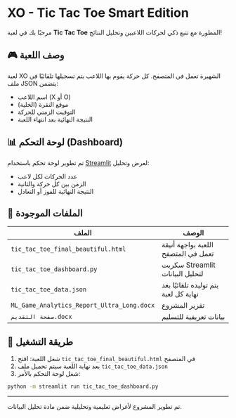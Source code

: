 
# XO - Tic Tac Toe Smart Edition

مرحبًا بك في لعبة **Tic Tac Toe** المطورة مع تتبع ذكي لحركات اللاعبين وتحليل النتائج!

## 🎮 وصف اللعبة
لعبة XO الشهيرة تعمل في المتصفح. كل حركة يقوم بها اللاعب يتم تسجيلها تلقائيًا في ملف JSON يتضمن:
- اسم اللاعب (X أو O)
- موقع النقرة (الخلية)
- التوقيت الزمني للحركة
- النتيجة النهائية بعد انتهاء اللعبة

## 📊 لوحة التحكم (Dashboard)
تم تطوير لوحة تحكم باستخدام [Streamlit](https://streamlit.io/) لعرض وتحليل:
- عدد الحركات لكل لاعب
- الزمن بين كل حركة والثانية
- النتيجة النهائية للفوز أو التعادل

## 📂 الملفات الموجودة

| الملف | الوصف |
|-------|-------|
| `tic_tac_toe_final_beautiful.html` | اللعبة بواجهة أنيقة تعمل في المتصفح |
| `tic_tac_toe_dashboard.py` | سكربت Streamlit لتحليل البيانات |
| `tic_tac_toe_data.json` | يتم توليده تلقائيًا بعد نهاية كل لعبة |
| `ML_Game_Analytics_Report_Ultra_Long.docx` | تقرير المشروع |
| `صفحة التقديم.docx` | بيانات تعريفية للتسليم |

## 🚀 طريقة التشغيل

1. شغل اللعبة: افتح `tic_tac_toe_final_beautiful.html` في المتصفح
2. بعد نهاية اللعبة سيتم تحميل ملف `tic_tac_toe_data.json`
3. شغل لوحة التحكم بالأمر:

```bash
python -m streamlit run tic_tac_toe_dashboard.py
```

---

تم تطوير المشروع لأغراض تعليمية وتحليلية ضمن مادة تحليل البيانات.
